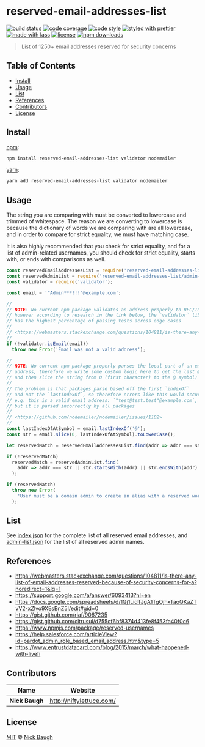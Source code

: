 # reserved-email-addresses-list

[![build status](https://img.shields.io/travis/com/forwardemail/reserved-email-addresses-list.svg)](https://travis-ci.com/forwardemail/reserved-email-addresses-list)
[![code coverage](https://img.shields.io/codecov/c/github/forwardemail/reserved-email-addresses-list.svg)](https://codecov.io/gh/forwardemail/reserved-email-addresses-list)
[![code style](https://img.shields.io/badge/code_style-XO-5ed9c7.svg)](https://github.com/sindresorhus/xo)
[![styled with prettier](https://img.shields.io/badge/styled_with-prettier-ff69b4.svg)](https://github.com/prettier/prettier)
[![made with lass](https://img.shields.io/badge/made_with-lass-95CC28.svg)](https://lass.js.org)
[![license](https://img.shields.io/github/license/forwardemail/reserved-email-addresses-list.svg)](LICENSE)
[![npm downloads](https://img.shields.io/npm/dt/reserved-email-addresses-list.svg)](https://npm.im/reserved-email-addresses-list)

> List of 1250+ email addresses reserved for security concerns


## Table of Contents

* [Install](#install)
* [Usage](#usage)
* [List](#list)
* [References](#references)
* [Contributors](#contributors)
* [License](#license)


## Install

[npm][]:

```sh
npm install reserved-email-addresses-list validator nodemailer
```

[yarn][]:

```sh
yarn add reserved-email-addresses-list validator nodemailer
```


## Usage

The string you are comparing with must be converted to lowercase and trimmed of whitespace. The reason we are converting to lowercase is because the dictionary of words we are comparing with are all lowercase, and in order to compare for strict equality, we must have matching case.

It is also highly recommended that you check for strict equality, and for a list of admin-related usernames, you should check for strict equality, starts with, or ends with comparisons as well.

```js
const reservedEmailAddressesList = require('reserved-email-addresses-list');
const reservedAdminList = require('reserved-email-addresses-list/admin-list.json');
const validator = require('validator');

const email = '"Admin***!!!"@example.com';

//
// NOTE: No current npm package validates an address properly to RFC/IDN spec
// however according to research in the link below, the `validator` library
// has the highest percentage of passing tests across edge cases
//
// <https://webmasters.stackexchange.com/questions/104811/is-there-any-list-of-email-addresses-reserved-because-of-security-concerns-for-a/127447#comment173697_127447>
//
if (!validator.isEmail(email))
  throw new Error('Email was not a valid address');

//
// NOTE: No current npm package properly parses the local part of an email
// address, therefore we write some custom logic here to get the last @ symbol
// and then slice the string from 0 (first character) to the @ symbol)
//
// The problem is that packages parse based off the first `indexOf`
// and not the `lastIndexOf`, so therefore errors like this would occur:
// e.g. this is a valid email address: `"test@test.test"@example.com`,
// but it is parsed incorrectly by all packages
//
// <https://github.com/nodemailer/nodemailer/issues/1102>
//
const lastIndexOfAtSymbol = email.lastIndexOf('@');
const str = email.slice(0, lastIndexOfAtSymbol).toLowerCase();

let reservedMatch = reservedEmailAddressesList.find(addr => addr === str);

if (!reservedMatch)
  reservedMatch = reservedAdminList.find(
    addr => addr === str || str.startsWith(addr) || str.endsWith(addr)
  );

if (reservedMatch)
  throw new Error(
    'User must be a domain admin to create an alias with a reserved word (see https://forwardemail.net/reserved-email-addresses).'
  );
```


## List

See [index.json](index.json) for the complete list of all reserved email addresses, and [admin-list.json](admin-list.json) for the list of all reserved admin names.


## References

* <https://webmasters.stackexchange.com/questions/104811/is-there-any-list-of-email-addresses-reserved-because-of-security-concerns-for-a?noredirect=1&lq=1>
* <https://support.google.com/a/answer/6093413?hl=en>
* <https://docs.google.com/spreadsheets/d/1Gj1LidTJgA1TgOjhxTaoQKaZTvV2-xZlvo9XEsBnZ5I/edit#gid=0>
* <https://gist.github.com/riaf/9067235>
* <https://gist.github.com/citrusui/d755cf6bf8374d413fe8f453fa40f0c6>
* <https://www.npmjs.com/package/reserved-usernames>
* <https://help.salesforce.com/articleView?id=pardot_admin_role_based_email_address.htm&type=5>
* <https://www.entrustdatacard.com/blog/2015/march/what-happened-with-livefi>


## Contributors

| Name           | Website                    |
| -------------- | -------------------------- |
| **Nick Baugh** | <http://niftylettuce.com/> |


## License

[MIT](LICENSE) © [Nick Baugh](http://niftylettuce.com/)


## 

[npm]: https://www.npmjs.com/

[yarn]: https://yarnpkg.com/
